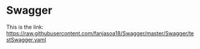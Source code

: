 # Swagger
This is the link: https://raw.githubusercontent.com/fanjasoa18/Swagger/master/Swagger/testSwagger.yaml

